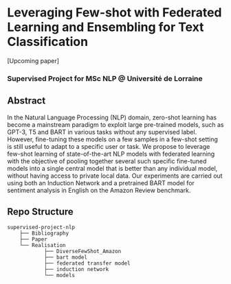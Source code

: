 # Leveraging Few-shot with Federated Learning and Ensembling for Text Classification
[Upcoming paper]
### Supervised Project for MSc NLP @ Université de Lorraine

## Abstract
In the Natural Language Processing (NLP) domain, zero-shot learning has become a mainstream paradigm to exploit large pre-trained models, such as GPT-3, T5 and BART in various tasks without any supervised label. However, fine-tuning these models on a few samples in a few-shot setting is still useful to adapt to a specific user or task. We propose to leverage few-shot learning of state-of-the-art NLP models with federated learning with the objective of pooling together several such specific fine-tuned models into a single central model that is better than any individual model, without having access to private local data. Our experiments are carried out using both an Induction Network and a pretrained BART model for sentiment analysis in English on the Amazon Review benchmark.

## Repo Structure

    supervised-project-nlp
        ├── Bibliography
        ├── Paper
        └── Realisation
                ├── DiverseFewShot_Amazon
                ├── bart model
                ├── federated transfer model
                ├── induction network
                └── models
